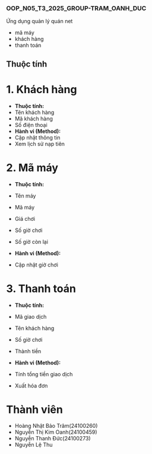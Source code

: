 ### OOP_N05_T3_2025_GROUP-TRAM_OANH_DUC
Ứng dụng quản lý quán net
- mã máy
- khách hàng
- thanh toán

## Thuộc tính
# **1. Khách hàng**
 - **Thuộc tính:**
- Tên khách hàng
- Mã khách hàng
- Số điện thoại
 - **Hành vi (Method):**
- Cập nhật thông tin
- Xem lịch sử nạp tiên
  
# **2. Mã máy**
 - **Thuộc tính:**
- Tên máy
- Mã máy
- Giá chơi
- Số giờ chơi
-	Số giờ còn lại
  
- **Hành vi (Method):**
-	Cập nhật giờ chơi
  
# **3. Thanh toán**
- **Thuộc tính:**
-	Mã giao dịch
-	Tên khách hàng
-	Số giờ chơi
-	Thành tiền
  
- **Hành vi (Method):**
-	Tính tổng tiền giao dịch
-	Xuất hóa đơn





# Thành viên
- Hoàng Nhật Bảo Trâm(24100260)
- Nguyễn Thị Kim Oanh(24100459)
- Nguyễn Thanh Đức(24100273)
- Nguyễn Lệ Thu
